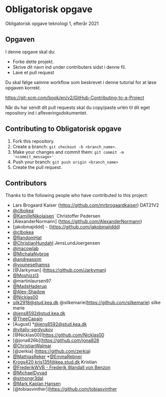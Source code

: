 # Obligatorisk opgave
Obligatorisk opgave teknologi 1, efterår 2021

## Opgaven
I denne opgave skal du:
* Forke dette projekt.
* Skrive dit navn ind under contributers sidst i denne fil.
* Lave et pull request

Du skal følge samme workflow som beskrevet i denne tutorial for at løse opgaven korrekt.

https://git-scm.com/book/en/v2/GitHub-Contributing-to-a-Project

Når du har sendt dit pull requests skal du copy/paste urlén til dit eget repository ind i afleveringsdokumentet.

## Contributing to Obligatorisk opgave

1. Fork this repository.
2. Create a branch: `git checkout -b <branch_name>`.
3. Make your changes and commit them: `git commit -m '<commit_message>'`
4. Push your branch: `git push origin <branch_name>`
5. Create the pull request.


## Contributors
Thanks to the following people who have contributed to this project:
 * Lars Brogaard Kaiser (https://github.com/mrbrogaardkaiser) DAT21V2
* [@clbokea](https://github.com/clbokea)´
* [@KamilleNikolajsen](https://github.com/KamilleNikolajsen)´
Christoffer Pedersen
* [AlexanderNormann] (https://github.com/AlexanderNormann)
* [jakobmajiddd] - (https://github.com/jakobmajiddd)
* [@clbokea](https://github.com/clbokea)
* [@RandomHat](https://github.com/RandomHat)
* [@ChristianHundahl](https://github.com/ChristianHundahl)
JensLundJoergensen
* [@macowlab](https://github.com/macow-lab)
* [@MichalaNybroe](https://github.com/MichalaNybroe)
* [@andreassim](https://github.com/andreassim)
* [@youneselhamss](https://github.com/youneselhamss)
* [@Jarkyman] (https://github.com/Jarkyman)
* [@Moshizzl3](https://github.com/Moshizzl3)
* @martinlaursen97
* [@MadsHaderup](https://github.com/MadsHaderup)
* [@Alex-Shadow](https://github.com/Alex-shadow1005)
* [@Nicklas00](https://github.com/Nicklas00)
* silk2918@stud.kea.dk @silkemarie(https://github.com/silkemarie) silke marie 
* [@jens8592@stud.kea.dk](https://github.com/Jens-k-m-m)
* [@TheeCapain](https://github.com/TheeCapain)
* [August]
*[@jens8592@stud.kea.dk](https://github.com/Jens-k-m-m)
* [@vitaliy-serdyukov](https://github.com/vitaliy-serdyukov)
* [@Nicklas00](https://github.com/Nicklas00
* [@jona826b](https://github.com/jona826
* [@ChristianWalmar](https://github.com/ChristianWalmar)
* [@zerkia] (https://github.com/zerkia)
* [@MathiasReker](https://github.com/MathiasReker)
*[@EmmaRebner](https://github.com/EmmaRebner)
* [Krogs420 kris135f@kea.stud.dk](https://github.com/Krogs420) Kristian
* [@FrederikWVB - Frederik Wandall von Benzon](https://github.com/FrederikWVB)
* [@MichaelDyvad](https://github.com/MichaelDyvad)
* [@simongr3dal](https://github.com/simongr3dal)
* [@Mark Kaplan Hansen](https://github.com/BenAtic-KEA)
* [@tobiasvinther](https://github.com/tobiasvinther
